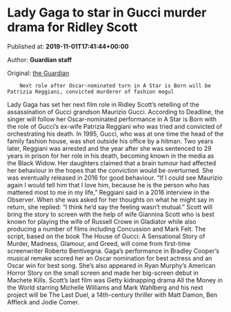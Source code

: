 
# Lady Gaga to star in Gucci murder drama for Ridley Scott

Published at: **2019-11-01T17:41:44+00:00**

Author: **Guardian staff**

Original: [the Guardian](https://www.theguardian.com/film/2019/nov/01/lady-gaga-to-star-in-gucci-drama-for-ridley-scott)


        Next role after Oscar-nominated turn in A Star is Born will be Patrizia Reggiani, convicted murderer of fashion mogul
      
Lady Gaga has set her next film role in Ridley Scott’s retelling of the assassination of Gucci grandson Maurizio Gucci.
According to Deadline, the singer will follow her Oscar-nominated performance in A Star is Born with the role of Gucci’s ex-wife Patrizia Reggiani who was tried and convicted of orchestrating his death.
In 1995, Gucci, who was at one time the head of the family fashion house, was shot outside his office by a hitman. Two years later, Reggiani was arrested and the year after she was sentenced to 29 years in prison for her role in his death, becoming known in the media as the Black Widow. Her daughters claimed that a brain tumour had affected her behaviour in the hopes that the conviction would be overturned. She was eventually released in 2016 for good behaviour.
“If I could see Maurizio again I would tell him that I love him, because he is the person who has mattered most to me in my life,” Reggiani said in a 2016 interview in the Observer. When she was asked for her thoughts on what he might say in return, she replied: “I think he’d say the feeling wasn’t mutual.”
Scott will bring the story to screen with the help of wife Giannina Scott who is best known for playing the wife of Russell Crowe in Gladiator while also producing a number of films including Concussion and Mark Felt. The script, based on the book The House of Gucci: A Sensational Story of Murder, Madness, Glamour, and Greed, will come from first-time screenwriter Roberto Bentivegna.
Gaga’s performance in Bradley Cooper’s musical remake scored her an Oscar nomination for best actress and an Oscar win for best song. She’s also appeared in Ryan Murphy’s American Horror Story on the small screen and made her big-screen debut in Machete Kills.
Scott’s last film was Getty kidnapping drama All the Money in the World starring Michelle Williams and Mark Wahlberg and his next project will be The Last Duel, a 14th-century thriller with Matt Damon, Ben Affleck and Jodie Comer.
